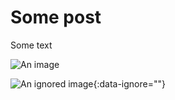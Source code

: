 ---
---

# Some post

Some text

![An image](https://via.placeholder.com/150)

![An ignored image](https://via.placeholder.com/150){:data-ignore=""}